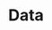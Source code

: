 ---
permalink: /categories/data/
layout: category-list
title: "Data"
last_modified_at: 2021-02-08T00:00:00+09:00
---